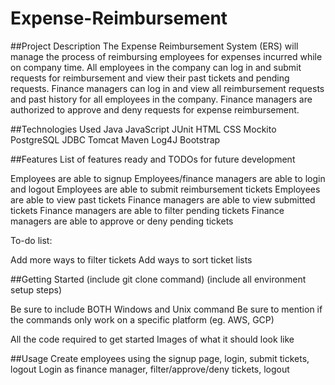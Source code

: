# Expense-Reimbursement

##Project Description
The Expense Reimbursement System (ERS) will manage the process of reimbursing employees for expenses incurred while on company time. All employees in the company can log in and submit requests for reimbursement and view their past tickets and pending requests. Finance managers can log in and view all reimbursement requests and past history for all employees in the company. Finance managers are authorized to approve and deny requests for expense reimbursement.

##Technologies Used
Java
JavaScript
JUnit
HTML
CSS
Mockito
PostgreSQL
JDBC
Tomcat
Maven
Log4J
Bootstrap

##Features
List of features ready and TODOs for future development

Employees are able to signup
Employees/finance managers are able to login and logout
Employees are able to submit reimbursement tickets
Employees are able to view past tickets
Finance managers are able to view submitted tickets
Finance managers are able to filter pending tickets
Finance managers are able to approve or deny pending tickets

To-do list:

Add more ways to filter tickets
Add ways to sort ticket lists

##Getting Started
(include git clone command) (include all environment setup steps)

Be sure to include BOTH Windows and Unix command
Be sure to mention if the commands only work on a specific platform (eg. AWS, GCP)

All the code required to get started
Images of what it should look like

##Usage
Create employees using the signup page, login, submit tickets, logout
Login as finance manager, filter/approve/deny tickets, logout
